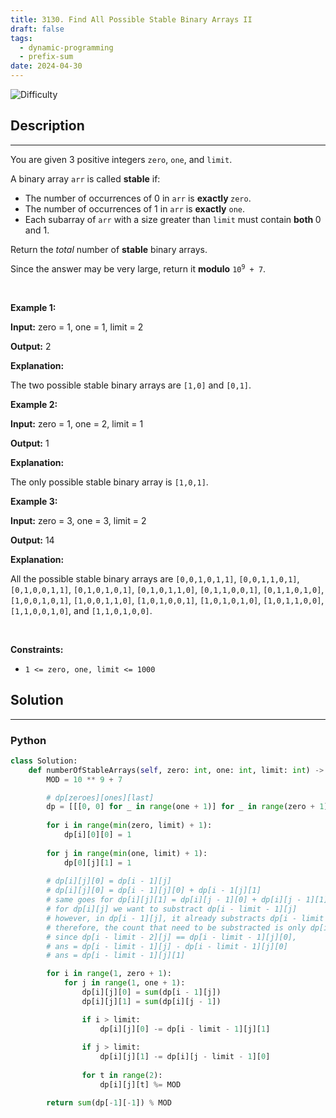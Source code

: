 ```yaml
---
title: 3130. Find All Possible Stable Binary Arrays II
draft: false
tags: 
  - dynamic-programming
  - prefix-sum
date: 2024-04-30
---
```


![Difficulty](https://img.shields.io/badge/Difficulty-Hard-blue.svg)

## Description

---
<p>You are given 3 positive integers <code>zero</code>, <code>one</code>, and <code>limit</code>.</p>

<p>A <span data-keyword="binary-array">binary array</span> <code>arr</code> is called <strong>stable</strong> if:</p>

<ul>
	<li>The number of occurrences of 0 in <code>arr</code> is <strong>exactly </strong><code>zero</code>.</li>
	<li>The number of occurrences of 1 in <code>arr</code> is <strong>exactly</strong> <code>one</code>.</li>
	<li>Each <span data-keyword="subarray-nonempty">subarray</span> of <code>arr</code> with a size greater than <code>limit</code> must contain <strong>both </strong>0 and 1.</li>
</ul>

<p>Return the <em>total</em> number of <strong>stable</strong> binary arrays.</p>

<p>Since the answer may be very large, return it <strong>modulo</strong> <code>10<sup>9</sup> + 7</code>.</p>

<p>&nbsp;</p>
<p><strong class="example">Example 1:</strong></p>

<div class="example-block">
<p><strong>Input:</strong> <span class="example-io">zero = 1, one = 1, limit = 2</span></p>

<p><strong>Output:</strong> <span class="example-io">2</span></p>

<p><strong>Explanation:</strong></p>

<p>The two possible stable binary arrays are <code>[1,0]</code> and <code>[0,1]</code>.</p>
</div>

<p><strong class="example">Example 2:</strong></p>

<div class="example-block">
<p><strong>Input:</strong> <span class="example-io">zero = 1, one = 2, limit = 1</span></p>

<p><strong>Output:</strong> <span class="example-io">1</span></p>

<p><strong>Explanation:</strong></p>

<p>The only possible stable binary array is <code>[1,0,1]</code>.</p>
</div>

<p><strong class="example">Example 3:</strong></p>

<div class="example-block">
<p><strong>Input:</strong> <span class="example-io">zero = 3, one = 3, limit = 2</span></p>

<p><strong>Output:</strong> <span class="example-io">14</span></p>

<p><strong>Explanation:</strong></p>

<p>All the possible stable binary arrays are <code>[0,0,1,0,1,1]</code>, <code>[0,0,1,1,0,1]</code>, <code>[0,1,0,0,1,1]</code>, <code>[0,1,0,1,0,1]</code>, <code>[0,1,0,1,1,0]</code>, <code>[0,1,1,0,0,1]</code>, <code>[0,1,1,0,1,0]</code>, <code>[1,0,0,1,0,1]</code>, <code>[1,0,0,1,1,0]</code>, <code>[1,0,1,0,0,1]</code>, <code>[1,0,1,0,1,0]</code>, <code>[1,0,1,1,0,0]</code>, <code>[1,1,0,0,1,0]</code>, and <code>[1,1,0,1,0,0]</code>.</p>
</div>

<p>&nbsp;</p>
<p><strong>Constraints:</strong></p>

<ul>
	<li><code>1 &lt;= zero, one, limit &lt;= 1000</code></li>
</ul>


## Solution

---
### Python
``` py title='find-all-possible-stable-binary-arrays-ii'
class Solution:
    def numberOfStableArrays(self, zero: int, one: int, limit: int) -> int:
        MOD = 10 ** 9 + 7

        # dp[zeroes][ones][last]
        dp = [[[0, 0] for _ in range(one + 1)] for _ in range(zero + 1)]
        
        for i in range(min(zero, limit) + 1):
            dp[i][0][0] = 1
        
        for j in range(min(one, limit) + 1):
            dp[0][j][1] = 1
        
        # dp[i][j][0] = dp[i - 1][j]
        # dp[i][j][0] = dp[i - 1][j][0] + dp[i - 1[j][1]
        # same goes for dp[i][j][1] = dp[i][j - 1][0] + dp[i][j - 1][1]
        # for dp[i][j] we want to substract dp[i - limit - 1][j]
        # however, in dp[i - 1][j], it already substracts dp[i - limit - 2][j]
        # therefore, the count that need to be substracted is only dp[i - limit - 1][j] - dp[i - limit - 2][j]
        # since dp[i - limit - 2][j] == dp[i - limit - 1][j][0],
        # ans = dp[i - limit - 1][j] - dp[i - limit - 1][j][0]
        # ans = dp[i - limit - 1][j][1]

        for i in range(1, zero + 1):
            for j in range(1, one + 1):
                dp[i][j][0] = sum(dp[i - 1][j])
                dp[i][j][1] = sum(dp[i][j - 1])

                if i > limit:
                    dp[i][j][0] -= dp[i - limit - 1][j][1]
                
                if j > limit:
                    dp[i][j][1] -= dp[i][j - limit - 1][0]
                
                for t in range(2):
                    dp[i][j][t] %= MOD

        return sum(dp[-1][-1]) % MOD

```

